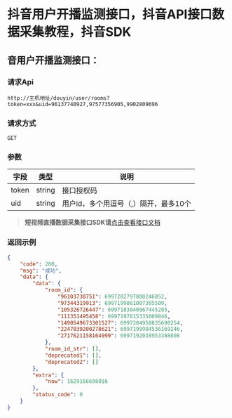 # 抖音用户开播监测接口，抖音API接口数据采集教程，抖音SDK




## 音用户开播监测接口：

### 请求Api
```http
http://主机地址/douyin/user/rooms?token=xxx&uid=96137740927,97577356905,9902809696

```

### 

### 请求方式
```http
GET
```

### 

### 参数
| 字段 | 类型 | 说明 |
| --- | --- | --- |
| token | string | 接口授权码 |
| uid | string | 用户id，多个用逗号（,）隔开，最多10个 |

>**短视频直播数据采集接口SDK请**[点击查看接口文档](https://docs.qq.com/doc/DU3RKUFVFdVhQbXlR) 


### 返回示例
```json
{
	"code": 200,
	"msg": "成功",
	"data": {
		"data": {
			"room_id": {
				"96103730751": 6997202797800246052,
				"97344319913": 6997199861007305509,
				"105326726447": 6997183040967445285,
				"111351495458": 6997197615335000846,
				"1490549673301527": 6997204958835690254,
				"2247039200278621": 6997199904536169246,
				"2717621158164999": 6997192038953388808
			},
			"room_id_str": [],
			"deprecated1": [],
			"deprecated2": []
		},
		"extra": {
			"now": 1629166698016
		},
		"status_code": 0
	}
}

```


